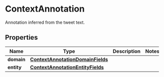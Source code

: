 

# ContextAnnotation

Annotation inferred from the tweet text.

## Properties

Name | Type | Description | Notes
------------ | ------------- | ------------- | -------------
**domain** | [**ContextAnnotationDomainFields**](ContextAnnotationDomainFields.md) |  | 
**entity** | [**ContextAnnotationEntityFields**](ContextAnnotationEntityFields.md) |  | 



